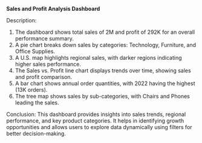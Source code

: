 **Sales and Profit Analysis Dashboard**

Description:

1. The dashboard shows total sales of 2M and profit of 292K for an overall performance summary.
2. A pie chart breaks down sales by categories: Technology, Furniture, and Office Supplies.
3. A U.S. map highlights regional sales, with darker regions indicating higher sales performance.
4. The Sales vs. Profit line chart displays trends over time, showing sales and profit comparison.
5. A bar chart shows annual order quantities, with 2022 having the highest (13K orders).
6. The tree map shows sales by sub-categories, with Chairs and Phones leading the sales.

Conclusion:
This dashboard provides insights into sales trends, regional performance, and key product categories. It helps in identifying growth opportunities and allows users to explore 
data dynamically using filters for better decision-making.
